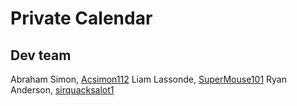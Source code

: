 # Private Calendar

## Dev team

Abraham Simon, [Acsimon112](https://github.com/Acsimon112)
Liam Lassonde, [SuperMouse101](https://github.com/SuperMouse101)
Ryan Anderson, [sirquacksalot1](https://github.com/sirquacksalot1)